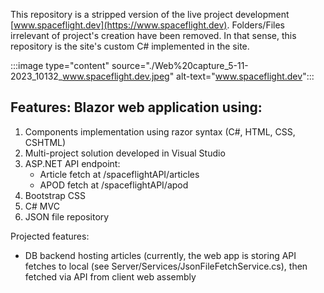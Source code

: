 This repository is a stripped version of the live project development [www.spaceflight.dev](https://www.spaceflight.dev). Folders/Files irrelevant of project's creation have been removed. In that sense, this repository is the site's custom C# implemented in the site.  

:::image type="content" source="./Web%20capture_5-11-2023_10132_www.spaceflight.dev.jpeg" alt-text="www.spaceflight.dev":::

## Features: Blazor web application using:  
1. Components implementation using razor syntax (C#, HTML, CSS, CSHTML)  
2. Multi-project solution developed in Visual Studio  
2. ASP.NET API endpoint:  
   - Article fetch at /spaceflightAPI/articles  
   - APOD fetch at /spaceflightAPI/apod  
3. Bootstrap CSS  
4. C# MVC  
5. JSON file repository    

Projected features:  
- DB backend hosting articles (currently, the web app is storing API fetches to local (see Server/Services/JsonFileFetchService.cs), then fetched via API from client web assembly  
